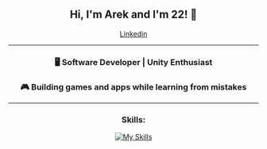 <div align="center">
  
## Hi, I'm Arek and I'm 22! 👋
[Linkedin](https://www.linkedin.com/in/arkadiusz-kasztelan-943325269/)
</div>

---
<div align="center">

### 🖥️ Software Developer | Unity Enthusiast  
### 🎮 Building games and apps while learning from mistakes  

</div>

---
<div align="center">
  
### Skills:
[![My Skills](https://skillicons.dev/icons?i=java,spring,cs,unity,git,php,docker,postgres,symfony)](https://skillicons.dev)

</div>

